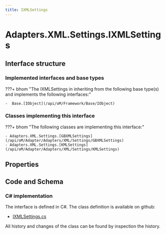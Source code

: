 ```yaml
---
title: IXMLSettings
---
```


# Adapters.XML.Settings.IXMLSettings



## Interface structure

### Implemented interfaces and base types

???+ bhom "The IXMLSettings in inheriting from the following base type(s) and implements the following interfaces:"

    -  Base.[IObject](/api/oM/Framework/Base/IObject)


### Classes implementing this interface

???+ bhom "The following classes are implementing this interface:"

    - Adapters.XML.Settings.[GBXMLSettings](/api/oM/Adapter/Adapters/XML/Settings/GBXMLSettings)
    - Adapters.XML.Settings.[KMLSettings](/api/oM/Adapter/Adapters/XML/Settings/KMLSettings)


## Properties

## Code and Schema

### C# implementation

The interface is defined in C#. The class definition is available on github:

- [IXMLSettings.cs](https://github.com/BHoM/XML_Toolkit/blob/develop/XML_oM/Settings/IXMLSettings.cs)

All history and changes of the class can be found by inspection the history.
